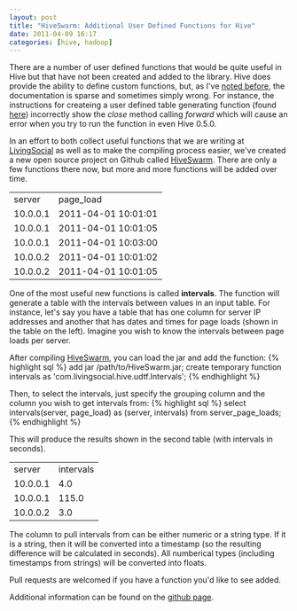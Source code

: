 ```yaml
---
layout: post
title: "HiveSwarm: Additional User Defined Functions for Hive"
date: 2011-04-09 16:17
categories: [hive, hadoop]
---
```

There are a number of user defined functions that would be quite useful in Hive but that have not been created and added to the library.  Hive does provide the ability to define custom functions, but, as I've [noted before](/hadoop/hive/2011/01/07/compiling-user-defined-functions-for-hive-on-hadoop.html), the documentation is sparse and sometimes simply wrong.  For instance, the instructions for createing a user defined table generating function (found [here](http://wiki.apache.org/hadoop/Hive/DeveloperGuide/UDTF)) incorrectly show the *close* method calling *forward* which will cause an error when you try to run the function in even Hive 0.5.0.

In an effort to both collect useful functions that we are writing at [LivingSocial](http://livingsocial.com) as well as to make the compiling process easier, we've created a new open source project on Github called [HiveSwarm](https://github.com/livingsocial/HiveSwarm).  There are only a few functions there now, but more and more functions will be added over time.  

<table>
  <tr class="thead">
    <td>server</td>
    <td>page_load</td>
  </tr>
  <tr>
    <td>10.0.0.1</td><td>2011-04-01 10:01:01</td>
  </tr>
  <tr>
    <td>10.0.0.1</td><td>2011-04-01 10:01:05</td>
  </tr>
  <tr>
    <td>10.0.0.1</td><td>2011-04-01 10:03:00</td>
  </tr>
  <tr>
    <td>10.0.0.2</td><td>2011-04-01 10:01:02</td>
  </tr>
  <tr>
    <td>10.0.0.2</td><td>2011-04-01 10:01:05</td>
  </tr>
</table>

One of the most useful new functions is called **intervals**.  The function will generate a table with the intervals between values in an input table.  For instance, let's say you have a table that has one column for server IP addresses and another that has dates and times for page loads (shown in the table on the left).  Imagine you wish to know the intervals between page loads per server.

After compiling [HiveSwarm](https://github.com/livingsocial/HiveSwarm), you can load the jar and add the function:
{% highlight sql %}
add jar /path/to/HiveSwarm.jar;
create temporary function intervals as 'com.livingsocial.hive.udtf.Intervals';
{% endhighlight %}

Then, to select the intervals, just specify the grouping column and the column you wish to get intervals from:
{% highlight sql %}
select intervals(server, page_load) as (server, intervals) from server_page_loads;
{% endhighlight %}

This will produce the results shown in the second table (with intervals in seconds).

<table>
  <tr class="thead">
    <td>server</td>
    <td>intervals</td>
  </tr>
  <tr>
    <td>10.0.0.1</td><td>4.0</td>
  </tr>
  <tr>
    <td>10.0.0.1</td><td>115.0</td>
  </tr>
  <tr>
    <td>10.0.0.2</td><td>3.0</td>
  </tr>
</table>

The column to pull intervals from can be either numeric or a string type.  If it is a string, then it will be converted into a timestamp (so the resulting difference will be calculated in seconds).  All numberical types (including timestamps from strings) will be converted into floats.

Pull requests are welcomed if you have a function you'd like to see added.  

Additional information can be found on the [github page](https://github.com/livingsocial/HiveSwarm).